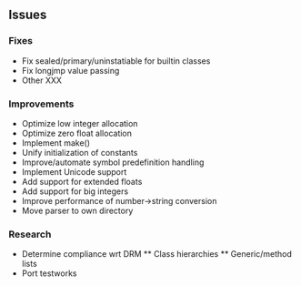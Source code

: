 ## Issues

### Fixes

 * Fix sealed/primary/uninstatiable for builtin classes
 * Fix longjmp value passing
 * Other XXX

### Improvements

 * Optimize low integer allocation
 * Optimize zero float allocation
 * Implement make(<generic-function>)
 * Unify initialization of constants
 * Improve/automate symbol predefinition handling
 * Implement Unicode support
 * Add support for extended floats
 * Add support for big integers
 * Improve performance of number->string conversion
 * Move parser to own directory

### Research

 * Determine compliance wrt DRM
 ** Class hierarchies
 ** Generic/method lists
 * Port testworks
